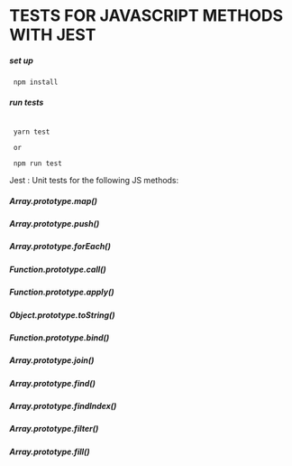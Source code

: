 # TESTS FOR JAVASCRIPT METHODS WITH JEST

##### set up

```
 npm install

```

##### run tests

```

 yarn test

 or

 npm run test

```

Jest : Unit tests for the following JS methods:

##### Array.prototype.map()

##### Array.prototype.push()

##### Array.prototype.forEach()

##### Function.prototype.call()

##### Function.prototype.apply()

##### Object.prototype.toString()

##### Function.prototype.bind()

##### Array.prototype.join()

##### Array.prototype.find()

##### Array.prototype.findIndex()

##### Array.prototype.filter()

##### Array.prototype.fill()
